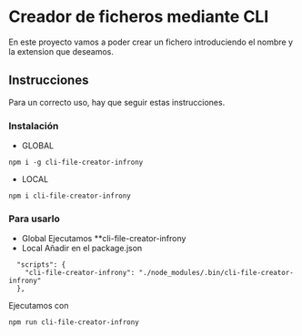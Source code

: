 # Creador de ficheros mediante CLI
En este proyecto vamos a poder crear un fichero introduciendo el nombre y la extension que deseamos.

## Instrucciones
Para un correcto uso, hay que seguir estas instrucciones.

### Instalación

* GLOBAL
```
npm i -g cli-file-creator-infrony
```
* LOCAL
```
npm i cli-file-creator-infrony
```

### Para usarlo
* Global
Ejecutamos **cli-file-creator-infrony
* Local
Añadir en el package.json
```
  "scripts": {
    "cli-file-creator-infrony": "./node_modules/.bin/cli-file-creator-infrony"
  },
```
Ejecutamos con
```
npm run cli-file-creator-infrony
```